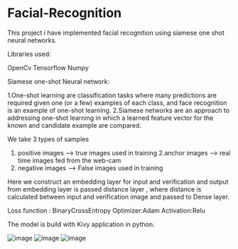 # Facial-Recognition

This project i have implemented facial recognition using siamese one shot neural networks.

Libraries used:

OpenCv
Tensorflow
Numpy

Siamese one-shot Neural network:

1.One-shot learning are classification tasks where many predictions are required given one (or a few) examples of each class, and face recognition is an example of one-shot learning.
2.Siamese networks are an approach to addressing one-shot learning in which a learned feature vector for the known and candidate example are compared.

We take 3 types of samples 
1. positive images --> true images used in training
2.anchor images --> real time images fed from the web-cam
3. negative images --> False images used in training

Here we construct an embedding layer for input and verification and output from embedding layer is passed distance layer , where distance is calculated between input and verification image and passed to Dense layer.

Loss function : BinaryCrossEntropy
Optimizer:Adam
Activation:Relu

The model is build with Kivy application in python.


![image](https://user-images.githubusercontent.com/26068822/188318107-472640db-9183-44cf-904b-b77b965265f8.png)
![image](https://user-images.githubusercontent.com/26068822/188318591-0278c5fe-77cc-48ff-aed1-074ec8a85d6b.png)
![image](https://user-images.githubusercontent.com/26068822/188319246-4d5f7529-8d7b-4167-bbeb-40542aac8478.png)
